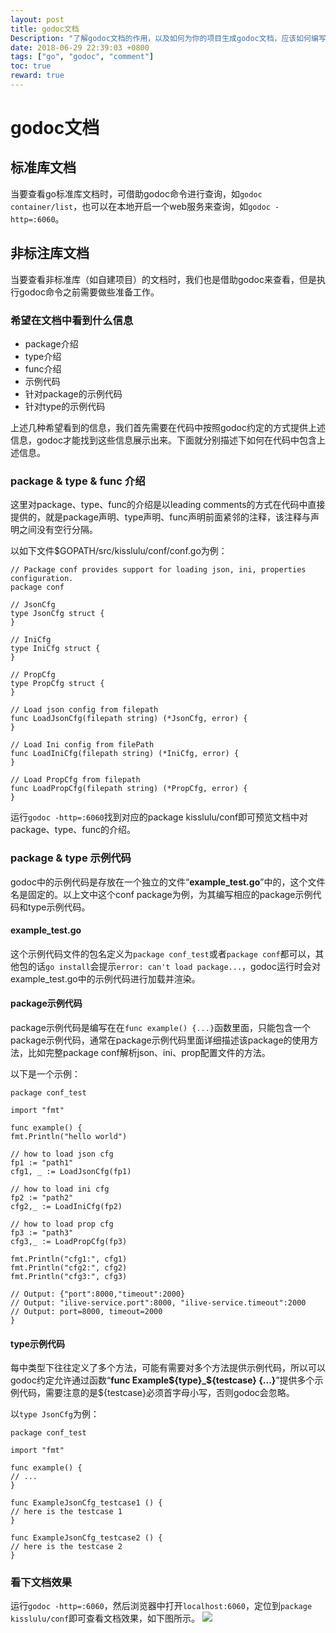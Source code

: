 ```yaml
---
layout: post
title: godoc文档
Description: "了解godoc文档的作用，以及如何为你的项目生成godoc文档，应该如何编写godoc注释。"
date: 2018-06-29 22:39:03 +0800
tags: ["go", "godoc", "comment"]
toc: true
reward: true
---
```


# godoc文档

## 标准库文档
当要查看go标准库文档时，可借助godoc命令进行查询，如```godoc container/list```，也可以在本地开启一个web服务来查询，如```godoc -http=:6060```。

## 非标注库文档
当要查看非标准库（如自建项目）的文档时，我们也是借助godoc来查看，但是执行godoc命令之前需要做些准备工作。

### 希望在文档中看到什么信息

- package介绍
- type介绍
- func介绍
- 示例代码
- 针对package的示例代码
- 针对type的示例代码

上述几种希望看到的信息，我们首先需要在代码中按照godoc约定的方式提供上述信息，godoc才能找到这些信息展示出来。下面就分别描述下如何在代码中包含上述信息。

### package & type & func 介绍

这里对package、type、func的介绍是以leading comments的方式在代码中直接提供的，就是package声明、type声明、func声明前面紧邻的注释，该注释与声明之间没有空行分隔。

以如下文件$GOPATH/src/kisslulu/conf/conf.go为例：

```golang
// Package conf provides support for loading json, ini, properties configuration.
package conf

// JsonCfg
type JsonCfg struct {
}

// IniCfg
type IniCfg struct {
}

// PropCfg
type PropCfg struct {
}

// Load json config from filepath
func LoadJsonCfg(filepath string) (*JsonCfg, error) {
}

// Load Ini config from filePath
func LoadIniCfg(filepath string) (*IniCfg, error) {
}

// Load PropCfg from filepath
func LoadPropCfg(filepath string) (*PropCfg, error) {
}
```

运行```godoc -http=:6060```找到对应的package kisslulu/conf即可预览文档中对package、type、func的介绍。

### package & type 示例代码
godoc中的示例代码是存放在一个独立的文件“**example_test.go**”中的，这个文件名是固定的。以上文中这个conf package为例，为其编写相应的package示例代码和type示例代码。

#### example_test.go
这个示例代码文件的包名定义为```package conf_test```或者```package conf```都可以，其他包的话```go install```会提示```error: can't load package...```，godoc运行时会对example_test.go中的示例代码进行加载并渲染。

#### package示例代码
package示例代码是编写在在```func example() {...}```函数里面，只能包含一个package示例代码，通常在package示例代码里面详细描述该package的使用方法，比如完整package conf解析json、ini、prop配置文件的方法。

以下是一个示例：

```golang
package conf_test

import "fmt"

func example() {
fmt.Println("hello world")

// how to load json cfg
fp1 := "path1"
cfg1, _ := LoadJsonCfg(fp1)

// how to load ini cfg
fp2 := "path2"
cfg2,_ := LoadIniCfg(fp2)

// how to load prop cfg
fp3 := "path3"
cfg3,_ := LoadPropCfg(fp3)

fmt.Println("cfg1:", cfg1)
fmt.Println("cfg2:", cfg2)
fmt.Println("cfg3:", cfg3)

// Output: {"port":8000,"timeout":2000}
// Output: "ilive-service.port":8000, "ilive-service.timeout":2000
// Output: port=8000, timeout=2000
}
```

#### type示例代码

每中类型下往往定义了多个方法，可能有需要对多个方法提供示例代码，所以可以godoc约定允许通过函数“**func Example${type}_${testcase} {...}**”提供多个示例代码，需要注意的是${testcase}必须首字母小写，否则godoc会忽略。

以```type JsonCfg```为例：

```golang
package conf_test

import "fmt"

func example() {
// ...
}

func ExampleJsonCfg_testcase1 () {
// here is the testcase 1
}

func ExampleJsonCfg_testcase2 () {
// here is the testcase 2
}
```

### 看下文档效果
运行```godoc -http=:6060```，然后浏览器中打开```localhost:6060```，定位到```package kisslulu/conf```即可查看文档效果，如下图所示。
<img src="assets/godoc/godoc.png" class="myimg"/>